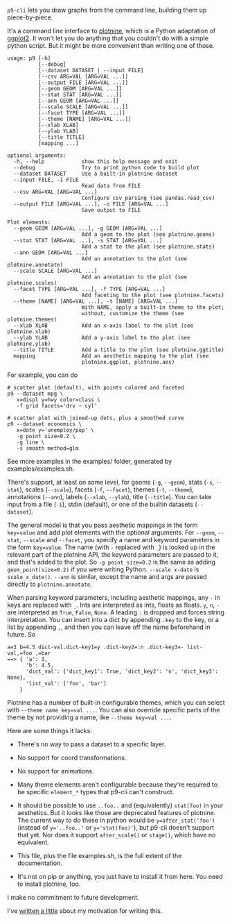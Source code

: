 `p9-cli` lets you draw graphs from the command line, building them up piece-by-piece.

It's a command line interface to [plotnine](https://plotnine.readthedocs.io/en/stable/), which is a Python adaptation of [ggplot2](https://ggplot2.tidyverse.org/). It won't let you do anything that you couldn't do with a simple python script. But it might be more convenient than writing one of those.

```
usage: p9 [-h]
          [--debug]
          [--dataset DATASET | --input FILE]
          [--csv ARG=VAL [ARG=VAL ...]]
          [--output FILE [ARG=VAL ...]]
          [--geom GEOM [ARG=VAL ...]]
          [--stat STAT [ARG=VAL ...]]
          [--ann GEOM [ARG=VAL ...]]
          [--scale SCALE [ARG=VAL ...]]
          [--facet TYPE [ARG=VAL ...]]
          [--theme [NAME] [ARG=VAL ...]]
          [--xlab XLAB]
          [--ylab YLAB]
          [--title TITLE]
          [mapping ...]

optional arguments:
  -h, --help            show this help message and exit
  --debug               Try to print python code to build plot
  --dataset DATASET     Use a built-in plotnine dataset
  --input FILE, -i FILE
                        Read data from FILE
  --csv ARG=VAL [ARG=VAL ...]
                        Configure csv parsing (see pandas.read_csv)
  --output FILE [ARG=VAL ...], -o FILE [ARG=VAL ...]
                        Save output to FILE

Plot elements:
  --geom GEOM [ARG=VAL ...], -g GEOM [ARG=VAL ...]
                        Add a geom to the plot (see plotnine.geoms)
  --stat STAT [ARG=VAL ...], -s STAT [ARG=VAL ...]
                        Add a stat to the plot (see plotnine.stats)
  --ann GEOM [ARG=VAL ...]
                        Add an annotation to the plot (see plotnine.annotate)
  --scale SCALE [ARG=VAL ...]
                        Add an annotation to the plot (see plotnine.scales)
  --facet TYPE [ARG=VAL ...], -f TYPE [ARG=VAL ...]
                        Add faceting to the plot (see plotnine.facets)
  --theme [NAME] [ARG=VAL ...], -t [NAME] [ARG=VAL ...]
                        With NAME, apply a built-in theme to the plot;
                        without, customize the theme (see plotnine.themes)
  --xlab XLAB           Add an x-axis label to the plot (see plotnine.xlab)
  --ylab YLAB           Add a y-axis label to the plot (see plotnine.ylab)
  --title TITLE         Add a title to the plot (see plotnine.ggtitle)
  mapping               Add an aesthetic mapping to the plot (see
                        plotnine.ggplot, plotnine.aes)
```

For example, you can do

```
# scatter plot (default), with points colored and faceted
p9 --dataset mpg \
   x=displ y=hwy color=class \
   -f grid facets='drv ~ cyl'

# scatter plot with joined-up dots, plus a smoothed curve
p9 --dataset economics \
   x=date y='unemploy/pop' \
   -g point size=0.2 \
   -g line \
   -s smooth method=glm
```

See more examples in the examples/ folder, generated by examples/examples.sh.

There's support, at least on some level, for geoms (`-g`, `--geom`), stats (`-s`, `--stat`), scales (`--scale`), facets (`-f`, `--facet`), themes (`-t`, `--theme`), annotations (`--ann`), labels (`--xlab`, `--ylab`), title (`--title`). You can take input from a file (`-i`), stdin (default), or one of the builtin datasets (`--dataset`).

The general model is that you pass aesthetic mappings in the form `key=value` and add plot elements with the optional arguments. For `--geom`, `--stat`, `--scale` and `--facet`, you specify a name and keyword parameters in the form `key=value`. The name (with `-` replaced with `_`) is looked up in the relevant part of the plotnine API, the keyword parameters are passed to it, and that's added to the plot. So `-g point size=0.2` is the same as adding `geom_point(size=0.2)` if you were writing Python. `--scale x-date` is `scale_x_date()`. `--ann` is similar, except the name and args are passed directly to `plotnine.annotate`.

When parsing keyword parameters, including aesthetic mappings, any `-` in keys are replaced with `_`. Ints are interpreted as ints, floats as floats. `y`, `n`, `-` are interpreted as `True`, `False`, `None`. A leading `:` is dropped and forces string interpretation. You can insert into a dict by appending `.key` to the key, or a list by appending `,`, and then you can leave off the name beforehand in future. So

```
a=3 b=4.5 dict-val.dict-key1=y .dict-key2=:n .dict-key3=- list-val,=foo ,=bar
==> { 'a': 3,
      'b': 4.5,
      'dict_val': {'dict_key1': True, 'dict_key2': 'n', 'dict_key3': None},
      'list_val': ['foo', 'bar']
    }
```

Plotnine has a number of built-in configurable themes, which you can select with `--theme name key=val ...`. You can also override specific parts of the theme by not providing a name, like `--theme key=val ...`.

Here are some things it lacks:

* There's no way to pass a dataset to a specific layer.

* No support for coord transformations.

* No support for animations.

* Many theme elements aren't configurable because they're required to be specific `element_*` types that p9-cli can't construct.

* It should be possible to use `..foo..` and (equivalently) `stat(foo)` in your aesthetics. But it looks like those are deprecated features of plotnine. The current way to do these in python would be `y=after_stat('foo')` (instead of `y='..foo..'` or `y='stat(foo)'`), but p9-cli doesn't support that yet. Nor does it support `after_scale()` or `stage()`, which have no equivalent.

* This file, plus the file examples.sh, is the full extent of the documentation.

* It's not on pip or anything, you just have to install it from here. You need to install plotnine, too.

I make no commitment to future development.

I've [written a little](http://reasonableapproximation.net/2021/03/30/command-line-grammar-of-graphics.html) about my motivation for writing this.

